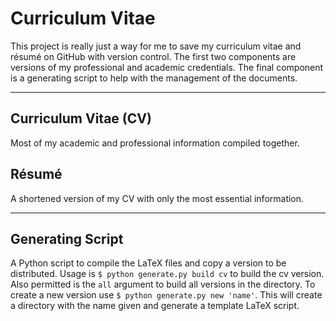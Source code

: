 Curriculum Vitae
================

This project is really just a way for me to save my curriculum vitae and résumé on GitHub with version control.
The first two components are versions of my professional and academic credentials.
The final component is a generating script to help with the management of the documents.

---

Curriculum Vitae (CV)
---------------------
Most of my academic and professional information compiled together.

Résumé
------
A shortened version of my CV with only the most essential information.

---

Generating Script
-----------------
A Python script to compile the LaTeX files and copy a version to be distributed.
Usage is `$ python generate.py build cv` to build the cv version.
Also permitted is the `all` argument to build all versions in the directory.
To create a new version use `$ python generate.py new 'name'`.
This will create a directory with the name given and generate a template LaTeX script.
